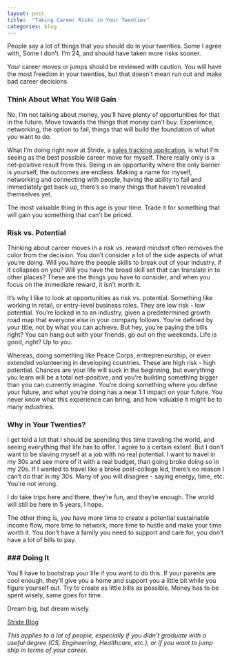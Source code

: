 ```yaml
---
layout: post
title:  "Taking Career Risks in Your Twenties"
categories: blog
---
```


People say a lot of things that you should do in your twenties. Some I agree with, Some I don’t. I’m 24, and should have taken more risks sooner.

Your career moves or jumps should be reviewed with caution. You will have the most freedom in your twenties, but that doesn’t mean run out and make bad career decisions.

### Think About What You Will Gain

No, I’m not talking about money, you’ll have plenty of opportunities for that in the future. Move towards the things that money can’t buy. Experience, networking, the option to fail, things that will build the foundation of what you want to do.

What I’m doing right now at Stride, a  [sales tracking application](https://strideapp.com), is what I’m seeing as the best possible career move for myself. There really only is a net-positive result from this. Being in an opportunity where the only barrier is yourself, the outcomes are endless. Making a name for myself, networking and connecting with people, having the ability to fail and immediately get back up, there’s so many things that haven’t revealed themselves yet.

The most valuable thing in this age is your time. Trade it for something that will gain you something that can’t be priced.

### Risk vs. Potential

Thinking about career moves in a risk vs. reward mindset often removes the color from the decision. You don’t consider a lot of the side aspects of what you’re doing. Will you have the people skills to break out of your industry, if it collapses on you? Will you have the broad skill set that can translate in to other places? These are the things you have to consider, and when you focus on the immediate reward, it isn’t worth it.

It’s why I like to look at opportunities as risk vs. potential. Something like working in retail, or entry-level business roles. They are low risk - low potential. You’re locked in to an industry, given a predetermined growth road map that everyone else in your company follows. You’re defined by your title, not by what you can achieve. But hey, you’re paying the bills right? You can hang out with your friends, go out on the weekends. Life is good, right? Up to you.

Whereas, doing something like Peace Corps, entrepreneurship, or even extended volunteering in developing countries. These are high risk - high potential. Chances are your life will suck in the beginning, but everything you learn will be a total net-positive, and you’re building something bigger than you can currently imagine. You’re doing something where you define your future, and what you’re doing has a near 1:1 impact on your future. You never know what this experience can bring, and how valuable it might be to many industries.

### Why in Your Twenties?

I get told a lot that I should be spending this time traveling the world, and seeing everything that life has to offer. I agree to a certain extent. But I don’t want to be slaving myself at a job with no real potential. I want to travel in my 30s and see more of it with a real budget, than going broke doing so in my 20s. If I wanted to travel like a broke post-college kid, there’s no reason I can’t do that in my 30s. Many of you will disagree - saying energy, time, etc. You’re not wrong.

I do take trips here and there, they’re fun, and they’re enough. The world will still be here in 5 years, I hope.

The other thing is, you have more time to create a potential sustainable income flow, more time to network, more time to hustle and make your time worth it. You don’t have a family you need to support and care for, you don’t have a lot of bills to pay.

### ### Doing It

You’ll have to bootstrap your life if you want to do this. If your parents are cool enough, they’ll give you a home and support you a little bit while you figure yourself out. Try to create as little bills as possible. Money has to be spent wisely, same goes for time.

Dream big, but dream wisely.

[Stride Blog](https://strideapp.com/blog)

*This applies to a lot of people, especially if you didn’t graduate with a useful degree (CS, Engineering, Healthcare, etc.), or if you want to jump ship in terms of your career.*
